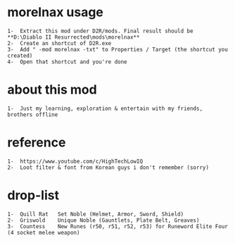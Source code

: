 # morelnax usage
	1-	Extract this mod under D2R/mods. Final result should be **D:\Diablo II Resurrected\mods\morelnax**
	2-	Create an shortcut of D2R.exe
	3-	Add " -mod morelnax -txt" to Properties / Target (the shortcut you created)
	4-	Open that shortcut and you're done

# about this mod
	1-	Just my learning, exploration & entertain with my friends, brothers offline

# reference
	1-	https://www.youtube.com/c/HighTechLowIQ
	2-	Loot filter & font from Korean guys i don't remember (sorry)

# drop-list
	1-	Quill Rat	Set Noble (Helmet, Armor, Sword, Shield)
	2-	Griswold	Unique Noble (Gauntlets, Plate Belt, Greaves)
	3-	Countess	New Runes (r50, r51, r52, r53) for Runeword Elite Four (4 socket melee weapon)
